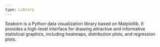 ```yaml
---
type: Library
---
```


Seaborn is a Python data visualization library based on Matplotlib. It provides a high-level interface for drawing attractive and informative statistical graphics, including heatmaps, distribution plots, and regression plots.